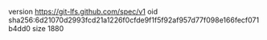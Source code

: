 version https://git-lfs.github.com/spec/v1
oid sha256:6d21070d2993fcd21a1226f0cfde9f1f5f92af957d77f098e166fecf071b4dd0
size 1880
